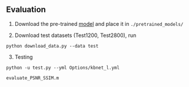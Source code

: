 
## Evaluation

1. Download the pre-trained [model](https://mycuhk-my.sharepoint.com/:f:/g/personal/1155135732_link_cuhk_edu_hk/EofsV3eVcAxNlrW72JXqzRUBhkM1Mzw50pJ3BHlAyMYnVw?e=VguIDQ) and place it in `./pretrained_models/`

2. Download test datasets (Test1200, Test2800), run 
```
python download_data.py --data test
```

3. Testing
```
python -u test.py --yml Options/kbnet_l.yml

evaluate_PSNR_SSIM.m 
```
